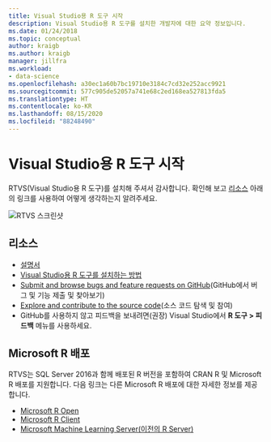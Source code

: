 ```yaml
---
title: Visual Studio용 R 도구 시작
description: Visual Studio용 R 도구를 설치한 개발자에 대한 요약 정보입니다.
ms.date: 01/24/2018
ms.topic: conceptual
author: kraigb
ms.author: kraigb
manager: jillfra
ms.workload:
- data-science
ms.openlocfilehash: a30ec1a60b7bc19710e3184c7cd32e252acc9921
ms.sourcegitcommit: 577c905de52057a741e68c2ed168ea527813fda5
ms.translationtype: HT
ms.contentlocale: ko-KR
ms.lasthandoff: 08/15/2020
ms.locfileid: "88248490"
---
```

# <a name="welcome-to-r-tools-for-visual-studio"></a>Visual Studio용 R 도구 시작

RTVS(Visual Studio용 R 도구)를 설치해 주셔서 감사합니다. 확인해 보고 [리소스](#resources) 아래의 링크를 사용하여 어떻게 생각하는지 알려주세요.

![RTVS 스크린샷](media/installer-screenshot.png)

## <a name="resources"></a>리소스

- [설명서](index.md)
- [Visual Studio용 R 도구를 설치하는 방법](installing-r-tools-for-visual-studio.md)
- [Submit and browse bugs and feature requests on GitHub](https://github.com/Microsoft/RTVS/issues)(GitHub에서 버그 및 기능 제출 및 찾아보기)
- [Explore and contribute to the source code](https://github.com/Microsoft/RTVS/blob/master/LICENSE)(소스 코드 탐색 및 참여)
- GitHub를 사용하지 않고 피드백을 보내려면(권장) Visual Studio에서 **R 도구 > 피드백** 메뉴를 사용하세요.

## <a name="microsoft-r-distributions"></a>Microsoft R 배포

RTVS는 SQL Server 2016과 함께 배포된 R 버전을 포함하여 CRAN R 및 Microsoft R 배포를 지원합니다. 다음 링크는 다른 Microsoft R 배포에 대한 자세한 정보를 제공합니다.

- [Microsoft R Open](https://mran.microsoft.com/download/)
- [Microsoft R Client](/machine-learning-server/r-client/what-is-microsoft-r-client)
- [Microsoft Machine Learning Server(이전의 R Server)](/machine-learning-server/)
